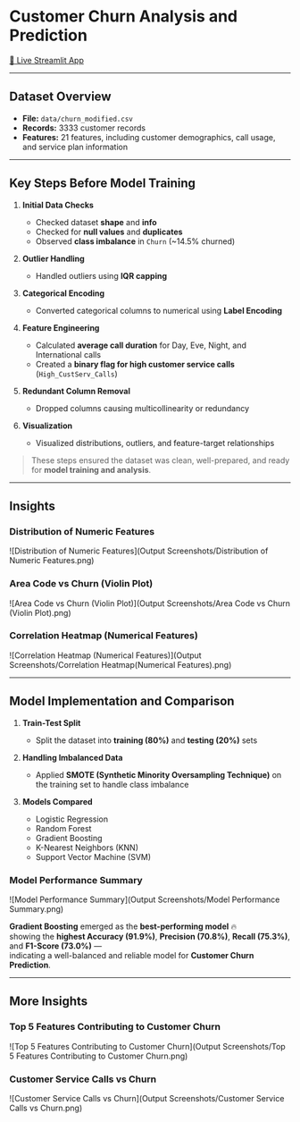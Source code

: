 # Customer Churn Analysis and Prediction

[🔗 Live Streamlit App](https://customerchurnanalysisandprediction-vytvdffnz8j6mjwzgyvgcd.streamlit.app/)

---

## Dataset Overview

- **File:** `data/churn_modified.csv`
- **Records:** 3333 customer records
- **Features:** 21 features, including customer demographics, call usage, and service plan information


---

## Key Steps Before Model Training

1. **Initial Data Checks**
   - Checked dataset **shape** and **info**
   - Checked for **null values** and **duplicates**
   - Observed **class imbalance** in `Churn` (~14.5% churned)

2. **Outlier Handling**
   - Handled outliers using **IQR capping**

3. **Categorical Encoding**
   - Converted categorical columns to numerical using **Label Encoding**

4. **Feature Engineering**
   - Calculated **average call duration** for Day, Eve, Night, and International calls  
   - Created a **binary flag for high customer service calls** (`High_CustServ_Calls`)

5. **Redundant Column Removal**
   - Dropped columns causing multicollinearity or redundancy

6. **Visualization**
   - Visualized distributions, outliers, and feature-target relationships

> These steps ensured the dataset was clean, well-prepared, and ready for **model training and analysis**.

---

## Insights

### Distribution of Numeric Features
![Distribution of Numeric Features](Output Screenshots/Distribution of Numeric Features.png)

### Area Code vs Churn (Violin Plot)
![Area Code vs Churn (Violin Plot)](Output Screenshots/Area Code vs Churn (Violin Plot).png)

### Correlation Heatmap (Numerical Features)
![Correlation Heatmap (Numerical Features)](Output Screenshots/Correlation Heatmap(Numerical Features).png)


---

## Model Implementation and Comparison

1. **Train-Test Split**
   - Split the dataset into **training (80%)** and **testing (20%)** sets

2. **Handling Imbalanced Data**
   - Applied **SMOTE (Synthetic Minority Oversampling Technique)** on the training set to handle class imbalance

3. **Models Compared**
   - Logistic Regression  
   - Random Forest  
   - Gradient Boosting  
   - K-Nearest Neighbors (KNN)  
   - Support Vector Machine (SVM)

### Model Performance Summary
![Model Performance Summary](Output Screenshots/Model Performance Summary.png)

**Gradient Boosting** emerged as the **best-performing model** 🔥  
showing the **highest Accuracy (91.9%)**, **Precision (70.8%)**, **Recall (75.3%)**, and **F1-Score (73.0%)** —  
indicating a well-balanced and reliable model for **Customer Churn Prediction**.

---

## More Insights

### Top 5 Features Contributing to Customer Churn
![Top 5 Features Contributing to Customer Churn](Output Screenshots/Top 5 Features Contributing to Customer Churn.png)

### Customer Service Calls vs Churn
![Customer Service Calls vs Churn](Output Screenshots/Customer Service Calls vs Churn.png)
